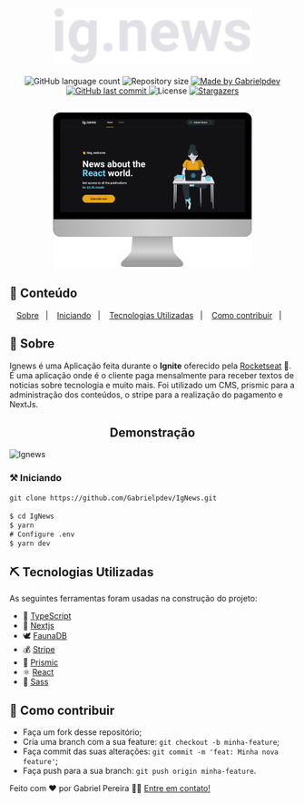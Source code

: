 <h2 align="center">
    <img alt="Ignews" title="#Ignews" src=".github/logo.svg" width="350px" />
</h2>
  
<p align="center">
  <img alt="GitHub language count" src="https://img.shields.io/github/languages/count/Gabrielpdev/Ignews?color=%2304D361">

  <img alt="Repository size" src="https://img.shields.io/github/repo-size/Gabrielpdev/Ignews">

  	
  <a href="https://www.linkedin.com/in/gabriel-pereira-oliveira-78b1801ab/">
    <img alt="Made by Gabrielpdev" src="https://img.shields.io/badge/made%20by-Gabrielpdev-%2304D361">
  </a>
	
  
  <a href="https://github.com/Gabrielpdev/Ignews/commits/master">
    <img alt="GitHub last commit" src="https://img.shields.io/github/last-commit/Gabrielpdev/Ignews">
  </a>

  <img alt="License" src="https://img.shields.io/badge/license-MIT-brightgreen">
   <a href="https://github.com/Gabrielpdev/Ignews/stargazers">
    <img alt="Stargazers" src="https://img.shields.io/github/stars/Gabrielpdev/Ignews?style=social">
  </a>
</p>

<h2 align="center">
    <img alt="Ignews" title="#Ignews" src=".github/preview.png" width="350px" />
</h2>


## 📝 Conteúdo
<p align="center">
<a href="#about">Sobre</a>&nbsp;&nbsp;&nbsp;|&nbsp;&nbsp;&nbsp;
<a href="#getting_started">Iniciando</a>&nbsp;&nbsp;&nbsp;|&nbsp;&nbsp;&nbsp;
<a href="#built_using">Tecnologias Utilizadas</a>&nbsp;&nbsp;&nbsp;|&nbsp;&nbsp;&nbsp;
<a href="#contribute">Como contribuir</a>&nbsp;&nbsp;&nbsp;|&nbsp;&nbsp;&nbsp;
</p>


## 🧐 Sobre <a name = "about"></a>

Ignews é uma Aplicação feita durante o **Ignite** oferecido pela [Rocketseat] :rocket:.<br/> 
É uma aplicação onde é o cliente paga mensalmente para receber textos de noticias sobre tecnologia e muito mais. Foi utilizado
um CMS, prismic para a administração dos conteúdos, o stripe para a realização do pagamento e NextJs. <br/>


<span align="center">
	<h2>Demonstração</h2>
	<img alt="Ignews" title="#Ignews" src=".github/ignews.gif" />
</span>

### ⚒ Iniciando <a name = "getting_started"></a>

```
git clone https://github.com/Gabrielpdev/IgNews.git

$ cd IgNews
$ yarn
# Configure .env
$ yarn dev
```

## ⛏️ Tecnologias Utilizadas <a name = "built_using"></a>

As seguintes ferramentas foram usadas na construção do projeto:
- 🔵 [TypeScript][typescript]
- 🔼 [Nextjs][nextjs]
- 🕊 [FaunaDB][faunadb]
- 💰 [Stripe][stripe]
- 🔲 [Prismic][prismic]
- ⚛️ [React][reactjs]
- 💅 [Sass][sass]

## 🤔 Como contribuir <a name = "contribute"></a>

- Faça um fork desse repositório;
- Cria uma branch com a sua feature: `git checkout -b minha-feature`;
- Faça commit das suas alterações: `git commit -m 'feat: Minha nova feature'`;
- Faça push para a sua branch: `git push origin minha-feature`.

Feito com ❤️ por Gabriel Pereira 👋🏽 [Entre em contato!](https://www.linkedin.com/in/gabriel-pereira-oliveira-78b1801ab/)


[typescript]: https://www.typescriptlang.org/
[reactjs]: https://reactjs.org
[rs]: https://rocketseat.com.br
[Rocketseat]:https://github.com/Rocketseat
[nextjs]: https://nextjs.org/
[faunadb]:https://fauna.com/
[stripe]: https://stripe.com/en-br
[prismic]: https://prismic.io/
[reactjs]: https://reactjs.org/
[sass]: https://sass-lang.com/
